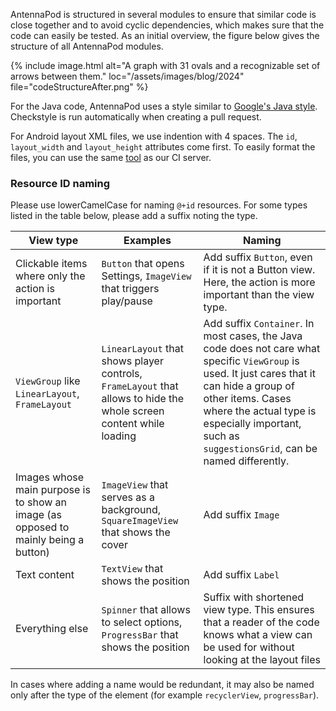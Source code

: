 AntennaPod is structured in several modules to ensure that similar code is close together and to avoid cyclic dependencies, which makes sure that the code can easily be tested. As an initial overview, the figure below gives the structure of all AntennaPod modules.

{% include image.html
   alt="A graph with 31 ovals and a recognizable set of arrows between them."
   loc="/assets/images/blog/2024"
   file="codeStructureAfter.png"
%}

For the Java code, AntennaPod uses a style similar to [Google's Java style](https://google.github.io/styleguide/javaguide.html). Checkstyle is run automatically when creating a pull request.

For Android layout XML files, we use indention with 4 spaces. The `id`, `layout_width` and `layout_height` attributes come first. To easily format the files, you can use the same [tool](https://github.com/ByteHamster/android-xml-formatter) as our CI server.

### Resource ID naming
Please use lowerCamelCase for naming `@+id` resources. For some types listed in the table below, please add a suffix noting the type.

| View type | Examples | Naming |
| --- | --- | --- |
| Clickable items where only the action is important | `Button` that opens Settings, `ImageView` that triggers play/pause | Add suffix `Button`, even if it is not a Button view. Here, the action is more important than the view type. |
| `ViewGroup` like `LinearLayout`, `FrameLayout` | `LinearLayout` that shows player controls, `FrameLayout` that allows to hide the whole screen content while loading | Add suffix `Container`. In most cases, the Java code does not care what specific `ViewGroup` is used. It just cares that it can hide a group of other items. Cases where the actual type is especially important, such as `suggestionsGrid`, can be named differently. |
| Images whose main purpose is to show an image (as opposed to mainly being a button) | `ImageView` that serves as a background, `SquareImageView` that shows the cover | Add suffix `Image` |
| Text content | `TextView` that shows the position | Add suffix `Label` |
| Everything else | `Spinner` that allows to select options, `ProgressBar` that shows the position | Suffix with shortened view type. This ensures that a reader of the code knows what a view can be used for without looking at the layout files |

In cases where adding a name would be redundant, it may also be named only after the type of the element (for example `recyclerView`, `progressBar`).
